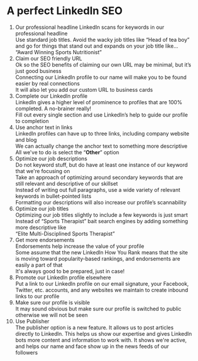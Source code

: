 # A perfect LinkedIn SEO



1. Our professional headline LinkedIn scans for keywords in our professional headline\
   Use standard job titles. Avoid the wacky job titles like “Head of tea boy” and go for things that stand out and expands on your job title like...\
   “Award Winning Sports Nutritionist”
2. Claim our SEO friendly URL\
   Ok so the SEO benefits of claiming our own URL may be minimal, but it’s just good business\
   Connecting our LinkedIn profile to our name will make you to be found easier by real connections\
   It will also let you add our custom URL to business cards
3. Complete our LinkedIn profile\
   LinkedIn gives a higher level of prominence to profiles that are 100% completed. A no-brainer really!\
   Fill out every single section and use LinkedIn’s help to guide our profile to completion
4. Use anchor text in links\
   LinkedIn profiles can have up to three links, including company website and blog\
   We can actually change the anchor text to something more descriptive\
   All we've to do is select the “**Other**” option
5. Optimize our job descriptions\
   Do not keyword stuff, but do have at least one instance of our keyword that we're focusing on\
   Take an approach of optimizing around secondary keywords that are still relevant and descriptive of our skillset\
   Instead of writing out full paragraphs, use a wide variety of relevant keywords in bullet-pointed lists\
   Formatting our descriptions will also increase our profile’s scannability
6. Optimize our job titles\
   Optimizing our job titles slightly to include a few keywords is just smart\
   Instead of “Sports Therapist” bait search engines by adding something more descriptive like\
   “Elite Multi-Disciplined Sports Therapist”
7. Get more endorsements\
   Endorsements help increase the value of your profile\
   Some assume that the new LinkedIn How You Rank means that the site is moving toward popularity-based rankings, and endorsements are easily a part of that\
   It's always good to be prepared, just in case!
8. Promote our LinkedIn profile elsewhere\
   Put a link to our LinkedIn profile on our email signature, your Facebook, Twitter, etc. accounts, and any websites we maintain to create inbound links to our profile
9. Make sure our profile is visible\
   It may sound obvious but make sure our profile is switched to public otherwise we will not be seen
10. Use Publisher\
    The publisher option is a new feature. It allows us to post articles directly to LinkedIn. This helps us show our expertise and gives LinkedIn bots more content and information to work with. It shows we're active, and helps our name and face show up in the news feeds of our followers
